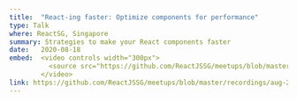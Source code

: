 ```yaml
---
title:  "React-ing faster: Optimize components for performance"
type: Talk
where: ReactSG, Singapore
summary: Strategies to make your React components faster
date:   2020-08-18
embed:  <video controls width="300px">
          <source src="https://github.com/ReactJSSG/meetups/blob/master/recordings/aug-2020/akshata.mp4?raw=true"></source>
        </video>
link: https://github.com/ReactJSSG/meetups/blob/master/recordings/aug-2020/akshata.mp4
---
```

